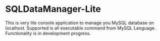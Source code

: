 # SQLDataManager-Lite
This is very lite console application to manage you MySQL database on localhost. Supported is all executable command from MySQL Language. Functionality is in development progress.
